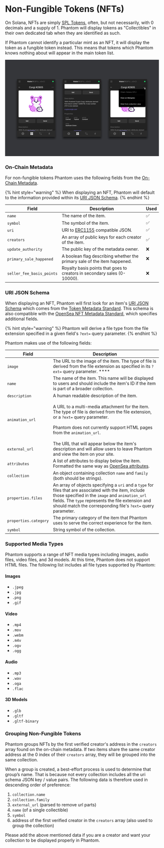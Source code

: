 # Non-Fungible Tokens (NFTs)

On Solana, NFTs are simply [SPL Tokens](https://spl.solana.com/token#example-create-a-non-fungible-token), often, but not necessarily, with 0 decimals and a supply of 1. Phantom will display tokens as "Collectibles" in their own dedicated tab when they are identified as such.

If Phantom cannot identify a particular mint as an NFT, it will display the token as a fungible token instead. This means that tokens which Phantom knows nothing about will appear in the main token list.

![An NFT with metadata defined being displayed in Phantom](<../../.gitbook/assets/NFT (Detail).png>)

### On-Chain Metadata

For non-fungible tokens Phantom uses the following fields from the [On-Chain Metadata](on-chain-metadata.md).

{% hint style="warning" %}
When displaying an NFT, Phantom will default to the information provided within its [URI JSON Schema](non-fungible-tokens.md#uri-json-schema).
{% endhint %}

| Field                     | Description                                                                   | Used  |
| ------------------------- | ----------------------------------------------------------------------------- | ----- |
| `name`                    | The name of the item.                                                         | ✅     |
| `symbol`                  | The symbol of the item.                                                       | ✅     |
| `uri`                     | URI to [ERC1155](https://0xjac.github.io/EIPs/EIPS/eip-1155) compatible JSON. | ✅     |
| `creators`                | An array of public keys for each creator of the item.                         | ✅     |
| `update_authority`        | The public key of the metadata owner.                                         | ❌     |
| `primary_sale_happened`   | A boolean flag describing whether the primary sale of the item happened.      | ❌     |
| `seller_fee_basis_points` | Royalty basis points that goes to creators in secondary sales (0-10000).      | ❌     |

### URI JSON Schema

When displaying an NFT, Phantom will first look for an item's [URI JSON Schema](https://docs.metaplex.com/token-metadata/Versions/v1.0.0/nft-standard#uri-json-schema) which comes from the [Token Metadata Standard](https://docs.metaplex.com/token-metadata/Versions/v1.0.0/nft-standard#json-structure). This schema is also compatible with the [OpenSea NFT Metadata Standard](https://docs.opensea.io/docs/metadata-standards#section-metadata-structure), which specifies additional fields.

{% hint style="warning" %}
Phantom will derive a file type from the file extension specified in a given field's `?ext=` query parameter.&#x20;
{% endhint %}

Phantom makes use of the following fields:

| Field                 | Description                                                                                                                                                                                                                                                                                         |
| --------------------- | --------------------------------------------------------------------------------------------------------------------------------------------------------------------------------------------------------------------------------------------------------------------------------------------------- |
| `image`               | The URL to the image of the item. The type of file is derived from the file extension as specified in its `?ext=` query parameter. ****                                                                                                                                                             |
| `name`                | The name of the item. This name will be displayed to users and should include the item's ID if the item is part of a broader collection.                                                                                                                                                            |
| `description`         | A human readable description of the item.                                                                                                                                                                                                                                                           |
| `animation_url`       | <p>A URL to a multi-media attachment for the item. The type of file is derived from the file extension, or a <code>?ext=</code> query parameter. <strong></strong> <br><strong></strong><br><strong></strong>Phantom does not currently support HTML pages from the <code>animation_url</code>.</p> |
| `external_url`        | The URL that will appear below the item's description and will allow users to leave Phantom and view the item on your site.                                                                                                                                                                         |
| `attributes`          | A list of attributes to display below the item. Formatted the same way as [OpenSea attributes](https://docs.opensea.io/docs/metadata-standards#section-attributes).                                                                                                                                 |
| `collection`          | An object containing collection `name` and `family` (both should be strings).                                                                                                                                                                                                                       |
| `properties.files`    | An array of objects specifying a `uri` and a `type` for files that are associated with the item, include those specified in the `image` and `animation_url` fields. The `type` represents the file extension and should match the corresponding file's `?ext=` query parameter.                     |
| `properties.category` | The primary category of the item that Phantom uses to serve the correct experience for the item.                                                                                                                                                                                                    |
| `symbol`              | String symbol of the collection.                                                                                                                                                                                                                                                                    |

### Supported Media Types

Phantom supports a range of NFT media types including images, audio files, video files, and 3d models. At this time, Phantom does not support HTML files. The following list includes all file types supported by Phantom:

#### Images

* `.jpeg`
* `.jpg`
* `.png`
* `.gif`

#### Video

* `.mp4`
* `.mov`
* `.webm`
* `.m4v`
* `.ogv`
* `.ogg`

#### Audio

* `.mp3`
* `.wav`
* `.oga`
* `.flac`

#### 3D Models

* `.glb`
* `.gltf`
* `.gltf-binary`

### Grouping Non-Fungible Tokens

Phantom groups NFTs by the first verified creator's address in the `creators` array found on the on-chain metadata. If two items share the same creator address at the 0 index of their `creators` array, they will be grouped into the same collection.

When a group is created, a best-effort process is used to determine that group’s name. That is because not every collection includes all the uri schema JSON key / value pairs. The following data is therefore used in descending order of preference:

1. `collection.name`
2. `collection.family`
3. `external_url` (parsed to remove url parts)
4. `name` (of a single collectible)
5. `symbol`
6. address of the first verified creator in the `creators` array (also used to group the collection)

Please add the above mentioned data if you are a creator and want your collection to be displayed properly in Phantom.&#x20;
